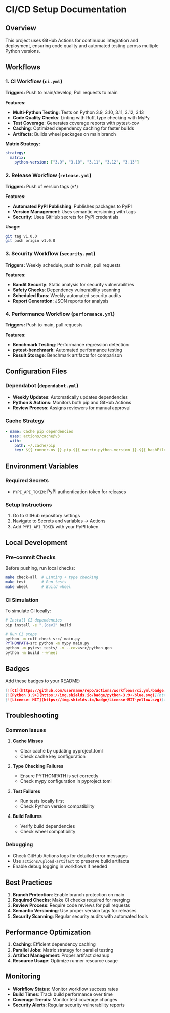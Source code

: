 # CI/CD Setup Documentation

## Overview
This project uses GitHub Actions for continuous integration and deployment, ensuring code quality and automated testing across multiple Python versions.

## Workflows

### 1. CI Workflow (`ci.yml`)
**Triggers:** Push to main/develop, Pull requests to main

**Features:**
- **Multi-Python Testing**: Tests on Python 3.9, 3.10, 3.11, 3.12, 3.13
- **Code Quality Checks**: Linting with Ruff, type checking with MyPy
- **Test Coverage**: Generates coverage reports with pytest-cov
- **Caching**: Optimized dependency caching for faster builds
- **Artifacts**: Builds wheel packages on main branch

**Matrix Strategy:**
```yaml
strategy:
  matrix:
    python-version: ["3.9", "3.10", "3.11", "3.12", "3.13"]
```

### 2. Release Workflow (`release.yml`)
**Triggers:** Push of version tags (v*)

**Features:**
- **Automated PyPI Publishing**: Publishes packages to PyPI
- **Version Management**: Uses semantic versioning with tags
- **Security**: Uses GitHub secrets for PyPI credentials

**Usage:**
```bash
git tag v1.0.0
git push origin v1.0.0
```

### 3. Security Workflow (`security.yml`)
**Triggers:** Weekly schedule, push to main, pull requests

**Features:**
- **Bandit Security**: Static analysis for security vulnerabilities
- **Safety Checks**: Dependency vulnerability scanning
- **Scheduled Runs**: Weekly automated security audits
- **Report Generation**: JSON reports for analysis

### 4. Performance Workflow (`performance.yml`)
**Triggers:** Push to main, pull requests

**Features:**
- **Benchmark Testing**: Performance regression detection
- **pytest-benchmark**: Automated performance testing
- **Result Storage**: Benchmark artifacts for comparison

## Configuration Files

### Dependabot (`dependabot.yml`)
- **Weekly Updates**: Automatically updates dependencies
- **Python & Actions**: Monitors both pip and GitHub Actions
- **Review Process**: Assigns reviewers for manual approval

### Cache Strategy
```yaml
- name: Cache pip dependencies
  uses: actions/cache@v3
  with:
    path: ~/.cache/pip
    key: ${{ runner.os }}-pip-${{ matrix.python-version }}-${{ hashFiles('**/pyproject.toml') }}
```

## Environment Variables

### Required Secrets
- `PYPI_API_TOKEN`: PyPI authentication token for releases

### Setup Instructions
1. Go to GitHub repository settings
2. Navigate to Secrets and variables → Actions
3. Add `PYPI_API_TOKEN` with your PyPI token

## Local Development

### Pre-commit Checks
Before pushing, run local checks:
```bash
make check-all  # Linting + type checking
make test       # Run tests
make wheel      # Build wheel
```

### CI Simulation
To simulate CI locally:
```bash
# Install CI dependencies
pip install -e ".[dev]" build

# Run CI steps
python -m ruff check src/ main.py
PYTHONPATH=src python -m mypy main.py
python -m pytest tests/ -v --cov=src/python_gen
python -m build --wheel
```

## Badges

Add these badges to your README:
```markdown
[![CI](https://github.com/username/repo/actions/workflows/ci.yml/badge.svg)](https://github.com/username/repo/actions/workflows/ci.yml)
[![Python 3.9+](https://img.shields.io/badge/python-3.9+-blue.svg)](https://www.python.org/downloads/)
[![License: MIT](https://img.shields.io/badge/License-MIT-yellow.svg)](https://opensource.org/licenses/MIT)
```

## Troubleshooting

### Common Issues

1. **Cache Misses**
   - Clear cache by updating pyproject.toml
   - Check cache key configuration

2. **Type Checking Failures**
   - Ensure PYTHONPATH is set correctly
   - Check mypy configuration in pyproject.toml

3. **Test Failures**
   - Run tests locally first
   - Check Python version compatibility

4. **Build Failures**
   - Verify build dependencies
   - Check wheel compatibility

### Debugging
- Check GitHub Actions logs for detailed error messages
- Use `actions/upload-artifact` to preserve build artifacts
- Enable debug logging in workflows if needed

## Best Practices

1. **Branch Protection**: Enable branch protection on main
2. **Required Checks**: Make CI checks required for merging
3. **Review Process**: Require code reviews for pull requests
4. **Semantic Versioning**: Use proper version tags for releases
5. **Security Scanning**: Regular security audits with automated tools

## Performance Optimization

1. **Caching**: Efficient dependency caching
2. **Parallel Jobs**: Matrix strategy for parallel testing
3. **Artifact Management**: Proper artifact cleanup
4. **Resource Usage**: Optimize runner resource usage

## Monitoring

- **Workflow Status**: Monitor workflow success rates
- **Build Times**: Track build performance over time
- **Coverage Trends**: Monitor test coverage changes
- **Security Alerts**: Regular security vulnerability reports 